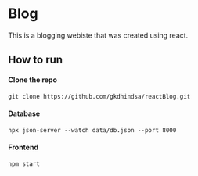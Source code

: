# Blog

This is a blogging webiste that was created using react. 

## How to run

#### Clone the repo
    git clone https://github.com/gkdhindsa/reactBlog.git
#### Database
    npx json-server --watch data/db.json --port 8000
#### Frontend
    npm start


